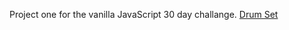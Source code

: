 Project one for the vanilla JavaScript 30 day challange.
[Drum Set](https://elreyb.github.io/DrumSet/)
